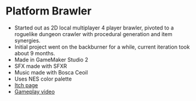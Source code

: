 # Platform Brawler
- Started out as 2D local multiplayer 4 player brawler, pivoted to a roguelike dungeon crawler with procedural generation and item synergies.
- Initial project went on the backburner for a while, current iteration took about 9 months.
- Made in GameMaker Studio 2
- SFX made with SFXR
- Music made with Bosca Ceoil
- Uses NES color palette
- [Itch page](https://aescosaurus.itch.io/platform-brawler)
- [Gameplay video](https://www.youtube.com/watch?v=PcTXwTq1Po0)